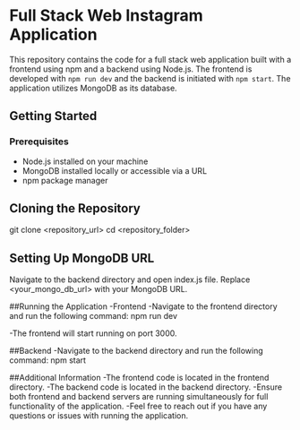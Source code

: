 # Full Stack Web Instagram Application

This repository contains the code for a full stack web application built with a frontend using npm and a backend using Node.js. The frontend is developed with `npm run dev` and the backend is initiated with `npm start`. The application utilizes MongoDB as its database.

## Getting Started

### Prerequisites

- Node.js installed on your machine
- MongoDB installed locally or accessible via a URL
- npm package manager

## Cloning the Repository

git clone <repository_url>
cd <repository_folder>

## Setting Up MongoDB URL
Navigate to the backend directory and open index.js file. Replace <your_mongo_db_url> with your MongoDB URL.


##Running the Application
-Frontend
-Navigate to the frontend directory and run the following command:
npm run dev

-The frontend will start running on port 3000.


##Backend
-Navigate to the backend directory and run the following command:
npm start

##Additional Information
-The frontend code is located in the frontend directory.
-The backend code is located in the backend directory.
-Ensure both frontend and backend servers are running simultaneously for full functionality of the application.
-Feel free to reach out if you have any questions or issues with running the application.
